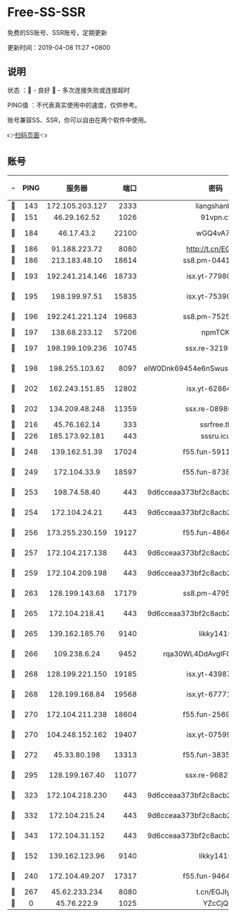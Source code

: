 # Free-SS-SSR

免费的SS账号、SSR账号，定期更新

更新时间：2019-04-08 11:27 +0800

## 说明

状态     ：🙂 - 良好 🙁 - 多次连接失败或连接超时

PING值   ：不代表真实使用中的速度，仅供参考。

账号兼容SS、SSR，你可以自由在两个软件中使用。

👉[扫码页面](https://liesauer.github.io/Free-SS-SSR/)👈

## 账号

|-|PING|服务器|端口|密码|加密方式|区域|
|:----:|:----:|:-----:|-----:|:----:|:----:|:----:|
|🙂|143|172.105.203.127|2333|liangshanbo|chacha20|JP|
|🙂|151|46.29.162.52|1026|91vpn.cf|rc4-md5|RU|
|🙂|184|46.17.43.2|22100|wGQ4vA7D|aes-256-gcm|RU|
|🙂|186|91.188.223.72|8080|http://t.cn/EGJIyrl|rc4-md5|RU|
|🙂|186|213.183.48.10|18614|ss8.pm-04416552|rc4-md5|RU|
|🙂|193|192.241.214.146|18733|isx.yt-77980150|aes-256-cfb|US|
|🙂|195|198.199.97.51|15835|isx.yt-75390348|aes-256-cfb|US|
|🙂|196|192.241.221.124|19683|ss8.pm-75256760|aes-256-cfb|US|
|🙂|197|138.68.233.12|57206|npmTCK|rc4-md5|US|
|🙂|197|198.199.109.236|10745|ssx.re-32195658|aes-256-cfb|US|
|🙂|198|198.255.103.62|8097|eIW0Dnk69454e6nSwuspv9DmS201tQ0D|aes-256-cfb|US|
|🙂|202|162.243.151.85|12802|isx.yt-62864749|aes-256-cfb|US|
|🙂|202|134.209.48.248|11359|ssx.re-08986796|aes-256-cfb|US|
|🙂|216|45.76.162.14|333|ssrfree.tk|rc4|SG|
|🙂|226|185.173.92.181|443|sssru.icu|rc4-md5|RU|
|🙂|248|139.162.51.39|17024|f55.fun-59119337|aes-256-cfb|SG|
|🙂|249|172.104.33.9|18597|f55.fun-87384833|aes-256-cfb|SG|
|🙂|253|198.74.58.40|443|9d6cceaa373bf2c8acb22e60b6a58be6|aes-256-cfb|US|
|🙂|254|172.104.24.21|443|9d6cceaa373bf2c8acb22e60b6a58be6|aes-256-cfb|US|
|🙂|256|173.255.230.159|19127|f55.fun-48647805|aes-256-cfb|US|
|🙂|257|172.104.217.138|443|9d6cceaa373bf2c8acb22e60b6a58be6|aes-256-cfb|US|
|🙂|259|172.104.209.198|443|9d6cceaa373bf2c8acb22e60b6a58be6|aes-256-cfb|US|
|🙂|263|128.199.143.68|17179|ss8.pm-47958720|aes-256-cfb|SG|
|🙂|265|172.104.218.41|443|9d6cceaa373bf2c8acb22e60b6a58be6|aes-256-cfb|US|
|🙂|265|139.162.185.76|9140|likky1415|aes-256-cfb|DE|
|🙂|266|109.238.6.24|9452|rqa30WL4DdAvgIFG6Fs3znzTa|aes-256-cfb|FR|
|🙂|268|128.199.221.150|19185|isx.yt-43987681|aes-256-cfb|SG|
|🙂|268|128.199.168.84|19568|isx.yt-67771027|aes-256-cfb|SG|
|🙂|270|172.104.211.238|18604|f55.fun-25694598|aes-256-cfb|US|
|🙂|270|104.248.152.162|19407|isx.yt-07599959|aes-256-cfb|SG|
|🙂|272|45.33.80.198|13313|f55.fun-38359488|aes-256-cfb|US|
|🙂|295|128.199.167.40|11077|ssx.re-96827305|aes-256-cfb|SG|
|🙂|323|172.104.218.230|443|9d6cceaa373bf2c8acb22e60b6a58be6|aes-256-cfb|US|
|🙂|332|172.104.215.24|443|9d6cceaa373bf2c8acb22e60b6a58be6|aes-256-cfb|US|
|🙂|343|172.104.31.152|443|9d6cceaa373bf2c8acb22e60b6a58be6|aes-256-cfb|US|
|🙂|152|139.162.123.96|9140|likky1415|aes-256-cfb|JP|
|🙂|240|172.104.49.207|17317|f55.fun-94641583|aes-256-cfb|SG|
|🙂|267|45.62.233.234|8080|t.cn/EGJIyrl|rc4-md5|CA|
|🙁|0|45.76.222.9|1025|YZcCjQ|rc4-md5|JP|
